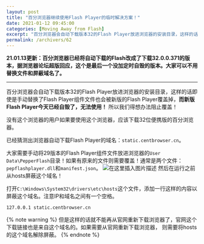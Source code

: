 ```yaml
---
layout: post
title: "百分浏览器继续使用Flash Player的临时解决方案！"
date: 2021-01-12 09:45:00
categories: [Moving Away from Flash]
excerpt: "百分浏览器会自动下载版本32的Flash Player放进浏览器的安装目录，这样的话即使是手动替换了Flash Player组件文件也会被新版的Flash Player覆盖掉，而新版Flash Player今天已经自毁了，无法使用！ 所以我们得想办法阻止覆盖！"
permalink: /archivers/62
---
```


**21.01.13更新：百分浏览器已经将自动下载的Flash改成了下载32.0.0.371的版本，据浏览器论坛超版回应，这个是最后一个没加定时自毁的版本。大家可以不用替换文件和屏蔽域名了。**

---

百分浏览器会自动下载版本32的Flash Player放进浏览器的安装目录，这样的话即使是手动替换了Flash Player组件文件也会被新版的Flash Player覆盖掉，**而新版Flash Player今天已经自毁了，无法使用！** 所以我们得想办法阻止覆盖！

没有这个浏览器的用户如果要使用这个浏览器，应该下载32位便携版的百分浏览器。

已经猜测出浏览器自动下载Flash Player的域名：```static.centbrowser.cn```。

大家需要手动将29版本的Flash Player组件文件放进浏览器的```User Data\PepperFlash```目录！如果有原来的文件则需要覆盖！通常是两个文件：```pepflashplayer.dll```和```manifest.json```。
![在这里插入图片描述](https://pic1.xuehuaimg.com/proxy/https://img-blog.csdnimg.cn/20210112094602630.png)
然后在运行之前从hosts屏蔽这个域名！

打开```C:\Windows\System32\drivers\etc\hosts```这个文件，添加一行这样的内容以屏蔽这个域名。注意IP和域名之间有一个空格。

```
127.0.0.1 static.centbrowser.cn
```

{% note warning %}
但是这样的话就不能再从官网重新下载浏览器了，官网这个下载链接也是来自这个域名的。如果需要从官网重新下载浏览器， 则需要将hosts的这个域名解除屏蔽。
{% endnote %}
